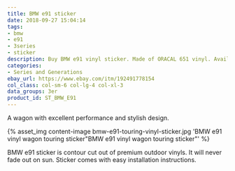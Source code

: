 ```yaml
---
title: BMW e91 sticker
date: 2018-09-27 15:04:14
tags:
- bmw
- e91
- 3series
- sticker
description: Buy BMW e91 vinyl sticker. Made of ORACAL 651 vinyl. Available in different colors.
categories:
- Series and Generations
ebay_url: https://www.ebay.com/itm/192491778154
col_class: col-sm-6 col-lg-4 col-xl-3
data_groups: 3er
product_id: ST_BMW_E91
---
```


A wagon with excellent performance and stylish design.

<!-- more -->
{% asset_img content-image bmw-e91-touring-vinyl-sticker.jpg 'BMW e91 vinyl wagon touring sticker"BMW e91 vinyl wagon touring sticker"' %}

BMW e91 sticker is contour cut out of premium outdoor vinyls. It will never fade out on sun. Sticker comes with easy installation instructions. 
